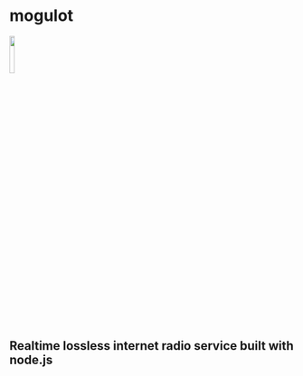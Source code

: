 # mogulot
<img src="https://cloud.githubusercontent.com/assets/955730/11620875/7d68c25e-9c6b-11e5-94f3-555c6baf3a5a.png" width="13%"></img> 
## Realtime lossless internet radio service built with node.js

